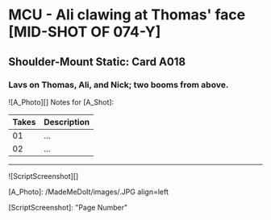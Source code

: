 # MCU - Ali clawing at Thomas' face [MID-SHOT OF 074-Y]
## Shoulder-Mount Static: Card A018

### Lavs on Thomas, Ali, and Nick; two booms from above.

![A_Photo][]
Notes for [A_Shot]: 

| Takes | Description |
|:---|:----|
| 01 | ... |
| 02 | ... |

----

![ScriptScreenshot][]


[A_Photo]:  /MadeMeDoIt/images/.JPG align=left

[ScriptScreenshot]: "Page Number"